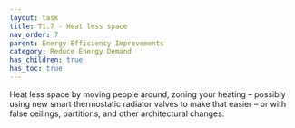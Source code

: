 ```yaml
---
layout: task
title: T1.7 - Heat less space
nav_order: 7
parent: Energy Efficiency Improvements
category: Reduce Energy Demand
has_children: true
has_toc: true
---
```


Heat less space by moving people around, zoning your heating – possibly using new smart thermostatic radiator valves to make that easier – or with false ceilings, partitions, and other architectural changes.  

